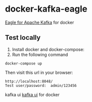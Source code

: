 # docker-kafka-eagle
[Eagle for Apache Kafka](https://www.kafka-eagle.org/) for docker  

## Test locally
1. Install docker and docker-compose:
2. Run the following command
```
docker-compose up
```
Then visit this url in your browser:
```
http://localhost:8048/
Test user/password:  admin/123456
```

kafka ui
[kafka ui](https://docs.kafka-ui.provectus.io/configuration/quick-start) for docker  

